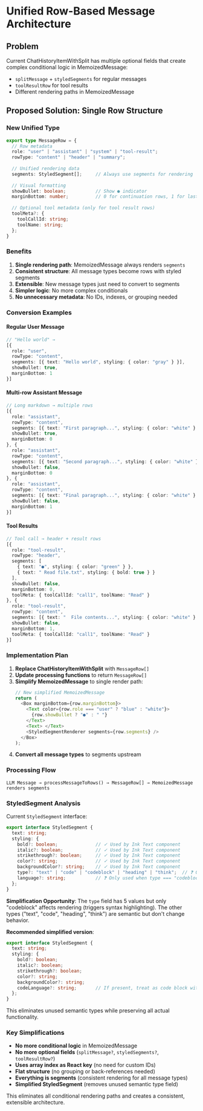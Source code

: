 # Unified Row-Based Message Architecture

## Problem
Current ChatHistoryItemWithSplit has multiple optional fields that create complex conditional logic in MemoizedMessage:
- `splitMessage` + `styledSegments` for regular messages
- `toolResultRow` for tool results  
- Different rendering paths in MemoizedMessage

## Proposed Solution: Single Row Structure

### New Unified Type
```typescript
export type MessageRow = {
  // Row metadata
  role: "user" | "assistant" | "system" | "tool-result";
  rowType: "content" | "header" | "summary";
  
  // Unified rendering data
  segments: StyledSegment[];     // Always use segments for rendering
  
  // Visual formatting
  showBullet: boolean;           // Show ● indicator
  marginBottom: number;          // 0 for continuation rows, 1 for last row
  
  // Optional tool metadata (only for tool result rows)
  toolMeta?: {
    toolCallId: string;
    toolName: string;
  };
}
```

### Benefits
1. **Single rendering path**: MemoizedMessage always renders `segments`
2. **Consistent structure**: All message types become rows with styled segments
3. **Extensible**: New message types just need to convert to segments
4. **Simpler logic**: No more complex conditionals
5. **No unnecessary metadata**: No IDs, indexes, or grouping needed

### Conversion Examples

#### Regular User Message
```typescript
// "Hello world" → 
[{
  role: "user",
  rowType: "content", 
  segments: [{ text: "Hello world", styling: { color: "gray" } }],
  showBullet: true,
  marginBottom: 1
}]
```

#### Multi-row Assistant Message  
```typescript
// Long markdown → multiple rows
[{
  role: "assistant", 
  rowType: "content",
  segments: [{ text: "First paragraph...", styling: { color: "white" } }],
  showBullet: true,
  marginBottom: 0
}, {
  role: "assistant",
  rowType: "content", 
  segments: [{ text: "Second paragraph...", styling: { color: "white" } }],
  showBullet: false,
  marginBottom: 0
}, {
  role: "assistant",
  rowType: "content",
  segments: [{ text: "Final paragraph...", styling: { color: "white" } }],
  showBullet: false,
  marginBottom: 1
}]
```

#### Tool Results
```typescript
// Tool call → header + result rows
[{
  role: "tool-result",
  rowType: "header",
  segments: [
    { text: "●", styling: { color: "green" } },
    { text: " Read file.txt", styling: { bold: true } }
  ],
  showBullet: false,
  marginBottom: 0,
  toolMeta: { toolCallId: "call1", toolName: "Read" }
}, {
  role: "tool-result", 
  rowType: "content",
  segments: [{ text: "  File contents...", styling: { color: "white" } }],
  showBullet: false,
  marginBottom: 1,
  toolMeta: { toolCallId: "call1", toolName: "Read" }
}]
```

### Implementation Plan

1. **Replace ChatHistoryItemWithSplit** with `MessageRow[]`
2. **Update processing functions** to return `MessageRow[]`  
3. **Simplify MemoizedMessage** to single render path:
   ```typescript
   // New simplified MemoizedMessage
   return (
     <Box marginBottom={row.marginBottom}>
       <Text color={row.role === "user" ? "blue" : "white"}>
         {row.showBullet ? "●" : " "}
       </Text>
       <Text> </Text>
       <StyledSegmentRenderer segments={row.segments} />
     </Box>
   );
   ```
4. **Convert all message types** to segments upstream

### Processing Flow
```
LLM Message → processMessageToRows() → MessageRow[] → MemoizedMessage renders segments
```

### StyledSegment Analysis

Current `StyledSegment` interface:
```typescript
export interface StyledSegment {
  text: string;
  styling: {
    bold?: boolean;              // ✓ Used by Ink Text component
    italic?: boolean;            // ✓ Used by Ink Text component  
    strikethrough?: boolean;     // ✓ Used by Ink Text component
    color?: string;              // ✓ Used by Ink Text component
    backgroundColor?: string;    // ✓ Used by Ink Text component
    type?: "text" | "code" | "codeblock" | "heading" | "think";  // ❓ Only "codeblock" used
    language?: string;           // ❓ Only used when type === "codeblock"
  };
}
```

**Simplification Opportunity**: The `type` field has 5 values but only "codeblock" affects rendering (triggers syntax highlighting). The other types ("text", "code", "heading", "think") are semantic but don't change behavior.

**Recommended simplified version**:
```typescript
export interface StyledSegment {
  text: string;
  styling: {
    bold?: boolean;
    italic?: boolean; 
    strikethrough?: boolean;
    color?: string;
    backgroundColor?: string;
    codeLanguage?: string;       // If present, treat as code block with syntax highlighting
  };
}
```

This eliminates unused semantic types while preserving all actual functionality.

### Key Simplifications
- **No more conditional logic** in MemoizedMessage
- **No more optional fields** (`splitMessage?`, `styledSegments?`, `toolResultRow?`)
- **Uses array index as React key** (no need for custom IDs)
- **Flat structure** (no grouping or back-references needed)
- **Everything is segments** (consistent rendering for all message types)
- **Simplified StyledSegment** (removes unused semantic type field)

This eliminates all conditional rendering paths and creates a consistent, extensible architecture.

